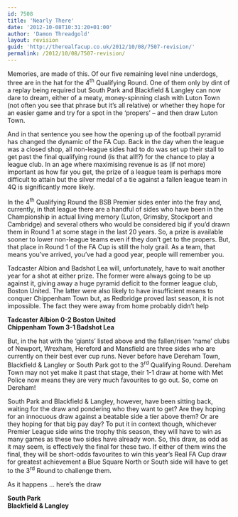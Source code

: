 ```yaml
---
id: 7508
title: 'Nearly There'
date: '2012-10-08T10:31:20+01:00'
author: 'Damon Threadgold'
layout: revision
guid: 'http://therealfacup.co.uk/2012/10/08/7507-revision/'
permalink: /2012/10/08/7507-revision/
---
```


Memories, are made of this. Of our five remaining level nine underdogs, three are in the hat for the 4<sup>th</sup> Qualifying Round. One of them only by dint of a replay being required but South Park and Blackfield &amp; Langley can now dare to dream, either of a meaty, money-spinning clash with Luton Town (not often you see that phrase but it’s all relative) or whether they hope for an easier game and try for a spot in the ‘propers’ – and then draw Luton Town.

And in that sentence you see how the opening up of the football pyramid has changed the dynamic of the FA Cup. Back in the day when the league was a closed shop, all non-league sides had to do was set up their stall to get past the final qualifying round (is that all!?) for the chance to play a league club. In an age where maximising revenue is as (if not more) important as how far you get, the prize of a league team is perhaps more difficult to attain but the silver medal of a tie against a fallen league team in 4Q is significantly more likely.

In the 4<sup>th</sup> Qualifying Round the BSB Premier sides enter into the fray and, currently, in that league there are a handful of sides who have been in the Championship in actual living memory (Luton, Grimsby, Stockport and Cambridge) and several others who would be considered big if you’d drawn them in Round 1 at some stage in the last 20 years. So, a prize is available sooner to lower non-league teams even if they don’t get to the propers. But, that place in Round 1 of the FA Cup is still the holy grail. As a team, that means you’ve arrived, you’ve had a good year, people will remember you.

Tadcaster Albion and Badshot Lea will, unfortunately, have to wait another year for a shot at either prize. The former were always going to be up against it, giving away a huge pyramid deficit to the former league club, Boston United. The latter were also likely to have insufficient means to conquer Chippenham Town but, as Redbridge proved last season, it is not impossible. The fact they were away from home probably didn’t help

**Tadcaster Albion 0-2 Boston United  
Chippenham Town 3-1 Badshot Lea**

But, in the hat with the ‘giants’ listed above and the fallen/risen ‘name’ clubs of Newport, Wrexham, Hereford and Mansfield are three sides who are currently on their best ever cup runs. Never before have Dereham Town, Blackfield &amp; Langley or South Park got to the 3<sup>rd</sup> Qualifying Round. Dereham Town may not yet make it past that stage, their 1-1 draw at home with Met Police now means they are very much favourites to go out. So, come on Dereham!

South Park and Blackfield &amp; Langley, however, have been sitting back, waiting for the draw and pondering who they want to get? Are they hoping for an innocuous draw against a beatable side a tier above them? Or are they hoping for that big pay day? To put it in context though, whichever Premier League side wins the trophy this season, they will have to win as many games as these two sides have already won. So, this draw, as odd as it may seem, is effectively the final for these two. If either of them wins the final, they will be short-odds favourites to win this year’s Real FA Cup draw for greatest achievement a Blue Square North or South side will have to get to the 3<sup>rd</sup> Round to challenge them.

As it happens … here’s the draw

**South Park  
Blackfield &amp; Langley**